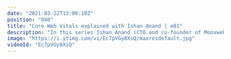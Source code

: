 ```yaml
---
date: "2021-03-22T13:00:10Z"
position: "048"
title: "Core Web Vitals explained with Ishan Anand | e01"
description: "In this series Ishan Anand (CTO and co-founder of Moovweb) and I explain Core Web Vitals. In this installment we discuss the basics and we figure out that Lighthouse definitely is not the right tool to do performance tests for websites.\n\nFollow me here:\nhttps://timbenniks.dev\nhttps://twitter.com/timbenniks\nhttps://github.com/timbenniks\n\nFollow Ishan here:\nhttps://moovweb.com\nhttps://corewebvitals.email\nhttps://twitter.com/ianand\nhttps://www.linkedin.com/in/ishananand/"
image: "https://i.ytimg.com/vi/Ec7pVGy8XsQ/maxresdefault.jpg"
videoId: "Ec7pVGy8XsQ"
---
```



